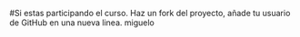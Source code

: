 #Si estas participando el curso. Haz un fork del proyecto, añade tu usuario de GitHub en una nueva linea.
miguelo